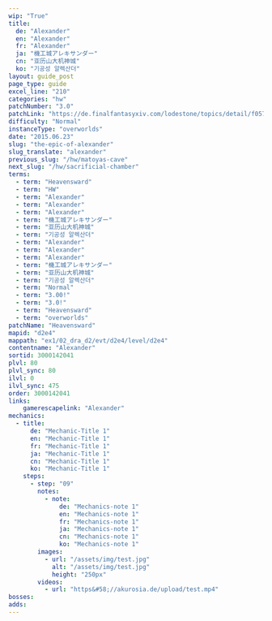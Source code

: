 ```yaml
---
wip: "True"
title:
  de: "Alexander"
  en: "Alexander"
  fr: "Alexander"
  ja: "機工城アレキサンダー"
  cn: "亚历山大机神城"
  ko: "기공성 알렉산더"
layout: guide_post
page_type: guide
excel_line: "210"
categories: "hw"
patchNumber: "3.0"
patchLink: "https://de.finalfantasyxiv.com/lodestone/topics/detail/f0575b82a639492e5a70e34d823d77bddcb7f686"
difficulty: "Normal"
instanceType: "overworlds"
date: "2015.06.23"
slug: "the-epic-of-alexander"
slug_translate: "alexander"
previous_slug: "/hw/matoyas-cave"
next_slug: "/hw/sacrificial-chamber"
terms:
  - term: "Heavensward"
  - term: "HW"
  - term: "Alexander"
  - term: "Alexander"
  - term: "Alexander"
  - term: "機工城アレキサンダー"
  - term: "亚历山大机神城"
  - term: "기공성 알렉산더"
  - term: "Alexander"
  - term: "Alexander"
  - term: "Alexander"
  - term: "機工城アレキサンダー"
  - term: "亚历山大机神城"
  - term: "기공성 알렉산더"
  - term: "Normal"
  - term: "3.00!"
  - term: "3.0!"
  - term: "Heavensward"
  - term: "overworlds"
patchName: "Heavensward"
mapid: "d2e4"
mappath: "ex1/02_dra_d2/evt/d2e4/level/d2e4"
contentname: "Alexander"
sortid: 3000142041
plvl: 80
plvl_sync: 80
ilvl: 0
ilvl_sync: 475
order: 3000142041
links:
    gamerescapelink: "Alexander"
mechanics:
  - title:
      de: "Mechanic-Title 1"
      en: "Mechanic-Title 1"
      fr: "Mechanic-Title 1"
      ja: "Mechanic-Title 1"
      cn: "Mechanic-Title 1"
      ko: "Mechanic-Title 1"
    steps:
      - step: "09"
        notes:
          - note:
              de: "Mechanics-note 1"
              en: "Mechanics-note 1"
              fr: "Mechanics-note 1"
              ja: "Mechanics-note 1"
              cn: "Mechanics-note 1"
              ko: "Mechanics-note 1"
        images:
          - url: "/assets/img/test.jpg"
            alt: "/assets/img/test.jpg"
            height: "250px"
        videos:
          - url: "https&#58;//akurosia.de/upload/test.mp4"
bosses:
adds:
---
```

